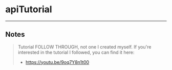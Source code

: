 # apiTutorial
---
## Notes
> Tutorial FOLLOW THROUGH, not one I created myself.
> If you're interested in the tutorial I followed, you can find it here:
> - https://youtu.be/9oq7Y8n1t00

